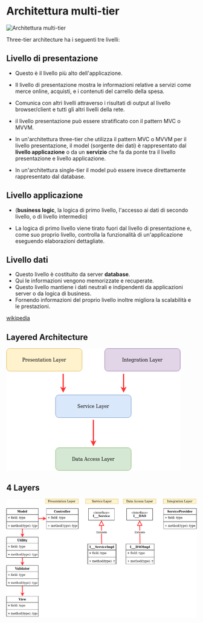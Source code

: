 # Architettura multi-tier

![Architettura multi-tier](https://upload.wikimedia.org/wikipedia/commons/thumb/5/51/Overview_of_a_three-tier_application_vectorVersion.svg/350px-Overview_of_a_three-tier_application_vectorVersion.svg.png)


Three-tier architecture ha i seguenti tre livelli:

## Livello di presentazione

* Questo è il livello più alto dell'applicazione. 
* Il livello di presentazione mostra le informazioni relative a servizi come merce online, acquisti, e i contenuti del carrello della spesa. 

* Comunica con altri livelli attraverso i risultati di output al livello browser/client e tutti gli altri livelli della rete.
*  il livello presentazione può essere stratificato con il pattern MVC o MVVM.
*  In un'architettura three-tier che utilizza il pattern MVC o MVVM per il livello presentazione, il model (sorgente dei dati) è rappresentato dal **livello applicazione** o da un **servizio** che fa da ponte tra il livello presentazione e livello applicazione.
*  In un'architettura single-tier il model può essere invece direttamente rappresentato dal database. 

## Livello applicazione 

* (**business logic**, la logica di primo livello, l'accesso ai dati di secondo livello, o di livello intermedio)

* La logica di primo livello viene tirato fuori dal livello di presentazione e, come suo proprio livello, controlla la funzionalità di un'applicazione eseguendo elaborazioni dettagliate.

## Livello dati

* Questo livello è costituito da server **database**. 
* Qui le informazioni vengono memorizzate e recuperate. 
* Questo livello mantiene i dati neutrali e indipendenti da applicazioni server o da logica di business. 
* Fornendo informazioni del proprio livello inoltre migliora la scalabilità e le prestazioni.

[wikipedia](https://it.wikipedia.org/wiki/Architettura_multi-tier)

## Layered Architecture
![Layered Architecture](img/three-tier-layers.png)

## 4 Layers
![4 Layers Architecture](img/four-Layers-arch.png)